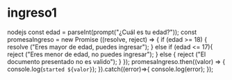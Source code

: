 # ingreso1
nodejs
const edad = parseInt(prompt("¿Cuál es tu edad?"));
const promesaIngreso = new Promise ((resolve, reject) => {
  if (edad >= 18) {
    resolve ("Eres mayor de edad, puedes ingresar");
} else if (edad <= 17){
    reject ("Eres menor de edad, no puedes ingresar");
  }
  else {
    reject ("El documento presentado no es valido");
}
});
promesaIngreso.then((valor) => {
  console.log(`started ${valor}`);
}).catch((error)=>{
  console.log(error);
});
